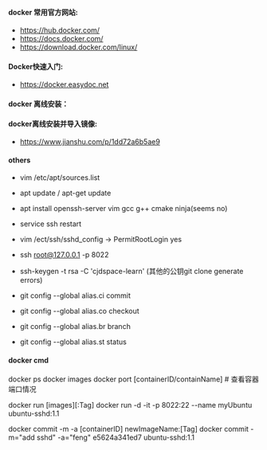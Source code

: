 
#### docker 常用官方网站:
* https://hub.docker.com/
* https://docs.docker.com/
* https://download.docker.com/linux/

#### Docker快速入门:
* https://docker.easydoc.net

#### docker 离线安装：


#### docker离线安装并导入镜像:
* https://www.jianshu.com/p/1dd72a6b5ae9

#### others
* vim /etc/apt/sources.list
* apt update / apt-get update
* apt install openssh-server vim gcc g++ cmake ninja(seems no)
* service ssh restart
* vim /ect/ssh/sshd_config -> PermitRootLogin yes
* ssh root@127.0.0.1 -p 8022

* ssh-keygen -t rsa -C 'cjdspace-learn' (其他的公钥git clone generate errors)
* git config --global alias.ci commit
* git config --global alias.co checkout
* git config --global alias.br branch
* git config --global alias.st status

#### docker cmd
docker ps
docker images
docker port [containerID/containName] # 查看容器端口情况

docker run [images][:Tag]
docker run -d -it -p 8022:22 --name myUbuntu ubuntu-sshd:1.1

docker commit -m -a [containerID] newImageName:[Tag]
docker commit -m="add sshd" -a="feng" e5624a341ed7 ubuntu-sshd:1.1

